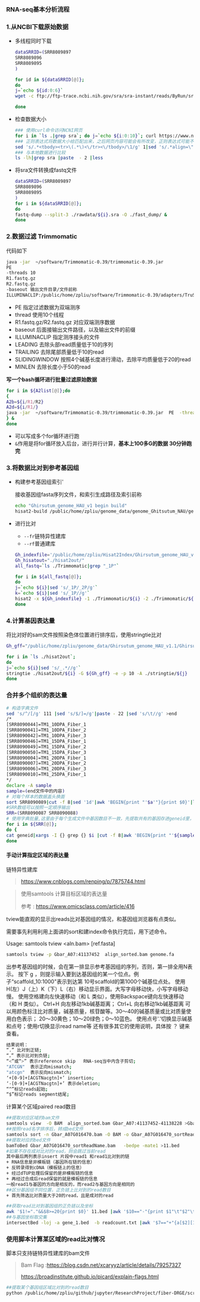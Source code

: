 ### 	RNA-seq基本分析流程



### 1.从NCBI下载原始数据

+ 多线程同时下载

  ```bash
  dataSRRID=(SRR8089897
  SRR8089896
  SRR8089895
  )
  
  for id in ${dataSRRID[@]};
  do 
  j=`echo ${id:0:6}`
  wget -c ftp://ftp-trace.ncbi.nih.gov/sra/sra-instant/reads/ByRun/sra/SRR/${j}/${id}/${id}.sra &
  
  done 
  
  ```

+ 检查数据大小

  ```bash
  ### 使用curl命令访问NCNI网页
  for i in `ls .|grep sra`; do j=`echo ${i:0:10}`; curl https://www.ncbi.nlm.nih.gov/sra/${j}|grep -E "<tbody><tr>.*</tr></tbody>" >>1 ; done
  ### 正则表达式将数据大小给匹配出来，之后网页内容可能会有所改变，正则表达式可能不固定
  sed 's/.*<tbody><tr>\(.*\)<\/tr><\/tbody>/\1/g' 1|sed 's/.*align=\"right\">\(.*\)<\/td><td>.*/\1/g' >2
  ### 与本地数据进行比较
  ls -lh|grep sra |paste  - 2 |less
  ```

+ 将sra文件转换成fastq文件

  ```bash
  dataSRRID=(SRR8089897
  SRR8089896
  SRR8089895
  )
  for i in ${dataSRRID[@]};
  do
  fastq-dump --split-3 ./rawdata/${i}.sra -O ./fast_dump/ &
  done
  ```

  

### 2.数据过滤 Trimmomatic

代码如下

```bash
java -jar  ~/software/Trimmomatic-0.39/trimmomatic-0.39.jar 
PE 
-threads 10 
R1.fastq.gz
R2.fastq.gz 
-baseout 输出文件目录/文件前称
ILLUMINACLIP:/public/home/zpliu/software/Trimmomatic-0.39/adapters/TruSeq3-PE-2.fa:2:30:10  LEADING:10 TRAILING:10 SLIDINGWINDOW:4:20 MINLEN:50

```

+ PE 指定过滤数据为双端测序
+ thread 使用10个线程
+ R1.fastq.gz/R2.fastq.gz 对应双端测序数据
+ baseout  后面接输出文件路径，以及输出文件的前缀
+ ILLUMINACLIP 指定测序接头的文件
+ LEADING 去除头部read质量低于10的序列
+ TRAILING 去除尾部质量低于10的read
+  SLIDINGWINDOW 按照4个碱基长度进行滑动，去除平均质量低于20的read
+ MINLEN 去除长度小于50的read

**写一个bash循环进行批量过滤原始数据**

```bash
for i in ${A2list[@]};do
{
A2b=${i/R1/R2}
A2d=${i/R1/}
java -jar  ~/software/Trimmomatic-0.39/trimmomatic-0.39.jar  PE  -threads 10 ${c}/A2/${i} ${c}/A2/${A2b} -baseout ${c}/A2_Trimmomatic/${A2d}  ILLUMINACLIP:/public/home/zpliu/software/Trimmomatic-0.39/adapters/TruSeq3-PE-2.fa:2:30:10  LEADING:10 TRAILING:10 SLIDINGWINDOW:4:20 MINLEN:50
} &
done
```

+ 可以写成多个for循环进行跑
+ `&`作用是将for循环放入后台，进行并行计算，**基本上100多G的数据 30分钟跑完**

### 3.将数据比对到参考基因组

+ 构建参考基因组索引'

  接收基因组fasta序列文件，和索引生成路径及索引前称

  ```bash
  echo "Ghirsutum_genome_HAU_v1 begin build"
  hisat2-build /public/home/zpliu/genome_data/genome_Ghitsutum_NAU/genome.Ghir.NAU.fa  ./genome_Ghitsutum_NAU/Ghitsutum 
  
  ```

+ 进行比对

  + `--fr`链特异性建库
  + `--rf`普通建库
  
  ```bash
  Gh_indexfile='/public/home/zpliu/Hisat2Index/Ghirsutum_genome_HAU_v1.1/Ghirsutum_genome_HAU_v1'
  Gh_hisatout="./hisat2out/"
  all_fastq=`ls ./Trimmomatic|grep "_1P"`
  
  for i in ${all_fastq[@]};
  do
  j=`echo ${i}|sed 's/_1P/_2P/g'`
  k=`echo ${i}|sed 's/_1P//g'`
  hisat2 -x ${Gh_indexfile} -1 ./Trimmomatic/${i} -2 ./Trimmomatic/${j}  -p 10 --known-splicesite-infile  /public/home/zpliu/genome_data/Ghirsutum_genome_HAU_v1.1/hista_splice.txt -S ./hisat2out/${k}.sam && samtools view -S ./hisat2out/${k}.sam -@ 10 -b -o ./hisat2out/${k}.bam && samtools sort -@ 10 ./hisat2out/${k}.bam -O bam -o ./hisat2out/${k}_sort.bam 
  done
  ```




### 4.计算基因表达量

将比对好的sam文件按照染色体位置进行排序后，使用stringtie比对

```bash
Gh_gff="/public/home/zpliu/genome_data/Ghirsutum_genome_HAU_v1.1/Ghirsutum_gene_model.gff3"

for i in `ls ./hisat2out`;
do
j=`echo ${i}|sed 's/_.*//g'`
stringtie ./hisat2out/${i} -G ${Gh_gff} -e -p 10 -A ./stringtie/${j}
done
```



### 合并多个组织的表达量

```bash
# 构造字典文件
sed 's/^/[/g' 111 |sed 's/$/]=/g'|paste - 22 |sed 's/\t//g' >end
/*
[SRR8090044]=TM1_10DPA_Fiber_1
[SRR8090041]=TM1_10DPA_Fiber_2
[SRR8090042]=TM1_10DPA_Fiber_3
[SRR8090046]=TM1_15DPA_Fiber_1
[SRR8090049]=TM1_15DPA_Fiber_2
[SRR8090050]=TM1_15DPA_Fiber_3
[SRR8090004]=TM1_20DPA_Fiber_1
[SRR8090007]=TM1_20DPA_Fiber_2
[SRR8090006]=TM1_20DPA_Fiber_3
[SRR8090010]=TM1_25DPA_Fiber_1
*/
declare -A sample
sample=(end文件中的内容)
# 对每个样本的数据盖头换面
sort SRR8090089|cut -f 8|sed '1d'|awk 'BEGIN{print "'$a'"}{print $0}'|less
#SRR数组可以按照一定顺序输出
SRR=(SRR8090087 SRR8090088)
# 使用字典批量,这里由于每个生成文件中基因数目不一致，先提取共有的基因存进geneid里，并行运算
for i in ${SRR[@]};
do { 
cat geneid|xargs -I {} grep {} $i |cut -f 8|awk 'BEGIN{print "'${sample[$i]}'"}{print $0}' >${i}_tmp; } &
done

```

#### 手动计算指定区域的表达量

链特异性建库 

>https://www.cnblogs.com/renping/p/7875744.html

> 使用samtools 计算目标区域的表达量
>
> 参考 : https://www.omicsclass.com/article/416



tview能直观的显示出reads比对基因组的情况，和基因组浏览器有点类似。

需要事先利用利用上面讲的sort和建index命令执行完后，用下述命令。

Usage: samtools tview <aln.bam> [ref.fasta]

```bash
samtools tview -p Gbar_A07:41137452  align_sorted.bam genome.fa
```

出参考基因组的时候，会在第一排显示参考基因组的序列，否则，第一排全用N表示。
按下 g ，则提示输入要到达基因组的某一个位点。例子“scaffold_10:1000"表示到达第
10号scaffold的第1000个碱基位点处。
使用H(左）J（上）K（下）L（右）移动显示界面。大写字母移动快，小写字母移动慢。
使用空格建向左快速移动（和 L 类似），使用Backspace键向左快速移动（和 H 类似）。
Ctrl+H 向左移动1kb碱基距离； Ctrl+L 向右移动1kb碱基距离
可以用颜色标注比对质量，碱基质量，核苷酸等。30～40的碱基质量或比对质量使用白色表示；
20～30黄色；10～20绿色；0～10蓝色。
使用点号'.'切换显示碱基和点号；使用r切换显示read name等
还有很多其它的使用说明，具体按 ？ 键来查看。

```bash
结果说明：
“.” 比对到正链;
“，” 表示比对到负链;
“<”或“>” 表示reference skip   RNA-seq当中内含子剪切;
"ATCGN"  表示正向mismatch;
"atcgn"  表示反向mismatch;
‘+[0-9]+[ACGTNacgtn]+’ insertion;
‘-[0-9]+[ACGTNacgtn]+’ 表示deletion;
“^”标记reads起始;
“$”标记reads segment结尾;
```

计算某个区域paired read数目

```bash
##提取对应区域的bam文件
samtools view  -O BAM  align_sorted.bam Gbar_A07:41137452-41138228 >Gbar_A07G016470.bam
##按照read名字排序后，转成bed文件
samtools sort -n Gbar_A07G016470.bam -O BAM -o Gbar_A07G016470_sortReadName.bam 
##提取对应的bed文件
bamToBed Gbar_A07G016470_sortReadName.bam   -bedpe -mate1 >11.bed
#如果不存在成对比对的read，则会跳过当前read
其中最后两列表示insert 片段中read1 和read1比对到的链
+ RNA信息是非模板链（基因所在链的信息）
+ 反转录得到cDNA（模板链上的信息）
+ 经过dTUP处理后保留的是非模板链的信息
+ 再经过合成后read保留的就是模板链的信息
一般read1与基因的方向是相反的，而read2与基因方向是相同的
##区分基因组不同位置，正负链上比对到的read数目
+ 首先筛选比对质量大于20的read，且是成对的read
```

```bash
##获取read比对到基因组的正负链以及坐标
awk '$1!="."&&$8>=20{print $0}' 11.bed |awk '$10=="-"{print $1"\t"$2"\t"$6"\t"$10"\t"$7}$10=="+"{print $1"\t"$5"\t"$3"\t"$10"\t"$7}' >readcount.txt
##与基因坐标取交集
intersectBed -loj -a gene_1.bed  -b readcount.txt |awk '$7=="+"{a[$2][1]+=1}$7=="-"{a[$2][2]+=1}$7=="."{a[$2][1]=0;a[$2][2]=0}END{for(i in a){print $1"\t"i"\t"a[i][1]"\t+\n"$1"\t"i"\t"a[i][2]"\t-"}}'|awk -F "\t" '$3==""{print $1"\t"$2"\t0\t"$4}$3!=""{print $0}'|sort -k2,2n  >read_align_gene.txt 
```

### 使用脚本计算某区域的read比对情况

脚本只支持链特异性建库的bam文件

> Bam Flag :https://blog.csdn.net/xcaryyz/article/details/79257327
>
> https://broadinstitute.github.io/picard/explain-flags.html

```bash
##提取某个基因组区域比对到的read数目
python /public/home/zpliu/github/jupyter/ResearchProject/fiber-DRGE/script/sQTL/lncRNA_quality.py BamFile outFile sampleName Ghir_A07:42970060-42970318:+
```



